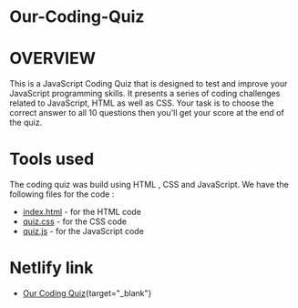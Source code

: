 # Our-Coding-Quiz

# OVERVIEW
This is a JavaScript Coding Quiz that is designed to test and improve your JavaScript programming skills. It presents a series of coding challenges related to JavaScript, HTML as well as CSS. Your task is to choose the correct answer to all 10 questions then you'll get your score at the end of the quiz.

# Tools used

The coding quiz was build using HTML , CSS and JavaScript. We have the following files for the code :

+ [index.html](index.html) - for the HTML code
+ [quiz.css](quiz.css) - for the CSS code
+ [quiz.js](quiz.js) - for the JavaScript code

# Netlify link 

- [Our Coding Quiz](https://charming-nasturtium-b76f9d.netlify.app/){target="_blank"}

